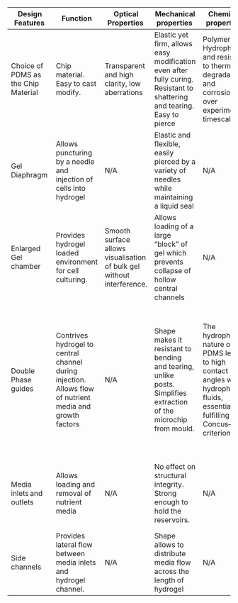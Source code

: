 | Design Features                       | Function                                                                                                  | Optical Properties                                                     | Mechanical properties                                                                                                    | Chemical properties                                                                                                                           | Cost                                                                                                   | Versatility                                                                                                                  | Usability                                                                                                                                     |
|---------------------------------------|-----------------------------------------------------------------------------------------------------------|------------------------------------------------------------------------|--------------------------------------------------------------------------------------------------------------------------|-----------------------------------------------------------------------------------------------------------------------------------------------|--------------------------------------------------------------------------------------------------------|------------------------------------------------------------------------------------------------------------------------------|-----------------------------------------------------------------------------------------------------------------------------------------------|
| Choice of PDMS as the Chip Material   | Chip material. Easy to cast modify.                                                                       | Transparent and high clarity, low aberrations                          | Elastic yet firm, allows easy modification even after fully curing. Resistant to shattering and tearing. Easy to pierce  | Polymerized. Hydrophobic and resistant to thermal degradation and corrosion over experimental timescales.                                     | Cost effective in smaller scales. Process of casting is cheap. Mould is reuseable.                     | High versatility. Allows easy modifications.                                                                                 | Easy to use, mould is easy to 3D print. Results are generally easy to reproduce.                                                              |
| Gel Diaphragm                         | Allows puncturing by a needle and injection of cells into hydrogel                                        | N/A                                                                    | Elastic and flexible, easily pierced by a variety of needles while maintaining a liquid seal                             | N/A                                                                                                                                           | Cast directly into the chamber, much cheaper than using separate fluid seals.                          | Highly versatile - accommodates various needles without changes to design.                                                   | Easy to use, just pierce through. Tapered shape can be used for alignment.                                                                    |
| Enlarged Gel chamber                  | Provides hydrogel loaded environment for cell culturing.                                                  | Smooth surface allows visualisation of bulk gel without interference.  | Allows loading of a large “block” of gel which prevents collapse of hollow central channels                              | N/A                                                                                                                                           | Very low cost. Marginal reduction in material cost.                                                    | Highly versatile. Leaves plenty of room for imaging regardless of needle gauge.                                              | Easy to use. Large margin for potential errors without ruining the sample.                                                                    |
| Double Phase guides                   | Contrives hydrogel to central channel during injection. Allows flow of nutrient media and growth factors  | N/A                                                                    | Shape makes it resistant to bending and tearing, unlike posts. Simplifies extraction of the microchip from mould.        | The hydrophobic nature of the PDMS leads to high contact angles with hydrophilic fluids, essential for fulfilling the Concus–Finn criterion.  | Medium cost. Requires greater precision when making a mould to ensure the correct fluid interactions.  | Low versatility, effectiveness highly dependent on the properties of gel and media. Requires highly viscous gel to be used.  | Difficult to use. Chip must be loaded with gel while upside down. Can be bypassed if not careful; thus secondary (backup) guide is included.  |
| Media inlets and outlets              | Allows loading and removal of nutrient media                                                              | N/A                                                                    | No effect on structural integrity. Strong enough to hold the reservoirs.                                                 | N/A                                                                                                                                           | Very low cost. Made using a biopsy punch.                                                              | Highly versatile. Allows mounting of a variety of reservoir sizes. Radius can be varied                                      | Easy to use. Just mount reservoirs and affix with adhesive.                                                                                   |
| Side channels                         | Provides lateral flow between media inlets and hydrogel channel.                                          | N/A                                                                    | Shape allows to distribute media flow across the length of hydrogel                                                      | N/A                                                                                                                                           | Very low cost. Part of casting procedure                                                               | Inbuilt shape. Modifications require change to mould.                                                                        |                                                                                                                                               |
